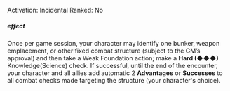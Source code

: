 Activation: Incidental
Ranked: No
##### effect
Once per game session, your character may
identify one bunker, weapon emplacement,
or other fixed combat structure (subject to
the GM’s approval) and then take a Weak
Foundation action; make a **Hard (◆◆◆)**
Knowledge(Science) check. If successful, until the end
of the encounter, your character and all allies
add automatic 2 **Advantages** or **Successes** to all combat
checks made targeting the structure (your
character's choice).